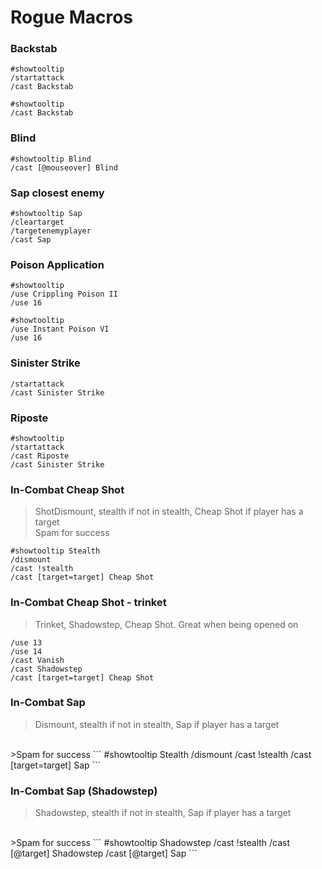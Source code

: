 # Rogue Macros
### Backstab
```
#showtooltip
/startattack
/cast Backstab
```
```
#showtooltip
/cast Backstab
```

### Blind
```
#showtooltip Blind
/cast [@mouseover] Blind
```

### Sap closest enemy
```
#showtooltip Sap
/cleartarget
/targetenemyplayer
/cast Sap
```

### Poison Application
```
#showtooltip
/use Crippling Poison II
/use 16
```
```
#showtooltip
/use Instant Poison VI
/use 16
```

### Sinister Strike
```
/startattack
/cast Sinister Strike
```

### Riposte
```
#showtooltip
/startattack
/cast Riposte
/cast Sinister Strike
```

### In-Combat Cheap Shot
>ShotDismount, stealth if not in stealth, Cheap Shot if player has a target <br>
>Spam for success
```
#showtooltip Stealth
/dismount
/cast !stealth
/cast [target=target] Cheap Shot
```

### In-Combat Cheap Shot - trinket
>Trinket, Shadowstep, Cheap Shot. Great when being opened on
```
/use 13
/use 14
/cast Vanish
/cast Shadowstep
/cast [target=target] Cheap Shot
```



### In-Combat Sap
>Dismount, stealth if not in stealth, Sap if player has a target
<br>
>Spam for success
```
#showtooltip Stealth
/dismount
/cast !stealth
/cast [target=target] Sap
```

### In-Combat Sap (Shadowstep)
>Shadowstep, stealth if not in stealth, Sap if player has a target
<br>
>Spam for success
```
#showtooltip Shadowstep
/cast !stealth
/cast [@target] Shadowstep
/cast [@target] Sap
```

